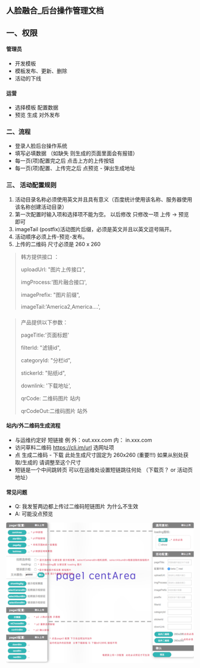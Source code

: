 
## 人脸融合_后台操作管理文档


## 一、权限

#### 管理员
* 开发模板
* 模板发布、更新、删除
* 活动的下线

#### 运营
* 选择模板 配置数据
* 预览 生成 对外发布

### 二、流程

* 登录人脸后台操作系统
* 填写必填数据 （如缺失 则生成的页面里面会有报错）
* 每一页(项)配置完之后 点击上方的上传按钮
* 每一页(项)配置、上传完之后 点预览 - 弹出生成地址 

### 三、 活动配置规则

1. 活动目录名称必须使用英文并且具有意义（百度统计使用该名称、服务器使用该名称创建活动目录）
2. 第一次配置时输入项和选择项不能为空。 以后修改 只修改一项 上传 -> 预览 即可
3. imageTail (postfix)活动图片后缀，必须是英文并且以英文逗号隔开。
4. 活动顺序必须上传-预览-发布。
5. 上传的二维码 尺寸必须是 260 x 260

> 韩方提供接口 ：
>
> uploadUrl: "图片上传接口",
>
> imgProcess:'图片融合接口',
>
> imagePrefix: "图片前缀",
>
> imageTail:'America2,America….',

###  

> 产品提供以下参数：
> 
> pageTitle:'页面标题'
> 
> filterId: "滤镜id",
> 
> categoryId: "分栏id",
> 
> stickerId: "贴纸id",
> 
> downlink: '下载地址',
> 
> qrCode: 二维码图片 站内
> 
> qrCodeOut:二维码图片 站外


#### 站内/外二维码生成流程

* 与运维约定好 短链接 例 外：out.xxx.com 内： in.xxx.com
* 访问草料二维码  https://cli.im/url 选网址项
* 点 生成二维码 - 下载 此处生成尺寸固定为 260x260 (重要!!!) 如果从别处获取/生成的 请调整至这个尺寸
* 短链是一个中间跳转页 可以在运维处设置短链跳往何处 （下载页？ or 活动页地址）

#### 常见问题

* Q: 我发誓两边都上传过二维码短链图片 为什么不生效
* A: 可能没点预览

![Branch](./static/img/pic1.jpg)
